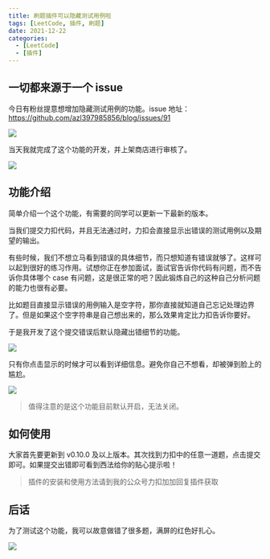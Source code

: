```yaml
---
title: 刷题插件可以隐藏测试用例啦
tags: [LeetCode, 插件, 刷题]
date: 2021-12-22
categories:
  - [LeetCode]
  - [插件]
---
```


## 一切都来源于一个 issue

今日有粉丝提意想增加隐藏测试用例的功能。issue 地址：https://github.com/azl397985856/blog/issues/91

![](https://files.mdnice.com/user/2016/d673b560-4865-40f7-8ff8-c803807502cb.png)

当天我就完成了这个功能的开发，并上架商店进行审核了。

![](https://files.mdnice.com/user/2016/8b683fe7-12c9-4986-8db9-d94ea8b508ee.png)

<!-- more -->

## 功能介绍

简单介绍一个这个功能，有需要的同学可以更新一下最新的版本。

当我们提交力扣代码，并且无法通过时，力扣会直接显示出错误的测试用例以及期望的输出。

有些时候，我们不想立马看到错误的具体细节，而只想知道有错误就够了。这样可以起到很好的练习作用。试想你正在参加面试，面试官告诉你代码有问题，而不告诉你具体哪个 case 有问题，这是很正常的吧？因此锻炼自己的这种自己分析问题的能力也很有必要。

比如题目直接显示错误的用例输入是空字符，那你直接就知道自己忘记处理边界了。但是如果这个空字符串是自己想出来的，那么效果肯定比力扣告诉你要好。

于是我开发了这个提交错误后默认隐藏出错细节的功能。

![](https://files.mdnice.com/user/2016/1d424bb3-2607-4905-8540-8bc634f2263c.png)

只有你点击显示的时候才可以看到详细信息。避免你自己不想看，却被弹到脸上的尴尬。

![](https://files.mdnice.com/user/2016/ed1da6c6-5c67-41ce-8bfc-3439269e3eee.png)

> 值得注意的是这个功能目前默认开启，无法关闭。

## 如何使用

大家首先要更新到 v0.10.0 及以上版本。其次找到力扣中的任意一道题，点击提交即可。如果提交出错即可看到西法给你的贴心提示啦！

> 插件的安装和使用方法请到我的公众号力扣加加回复插件获取

## 后话

为了测试这个功能，我可以故意做错了很多题，满屏的红色好扎心。

![](https://tva1.sinaimg.cn/large/008i3skNly1gxmjb5dyymj30qo12o78p.jpg)
